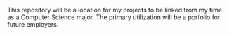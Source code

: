 This repository will be a location for my projects to be linked from my time as a Computer Science major. 
The primary utilization will be a porfolio for future employers. 
